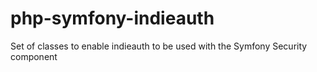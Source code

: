 php-symfony-indieauth
=====================

Set of classes to enable indieauth to be used with the Symfony Security component